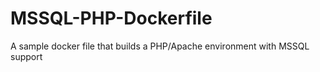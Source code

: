 # MSSQL-PHP-Dockerfile
A sample docker file that builds a PHP/Apache environment with MSSQL support
